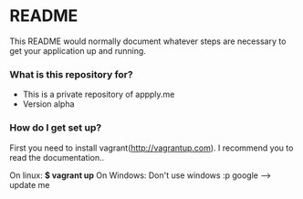 # README #

This README would normally document whatever steps are necessary to get your application up and running.

### What is this repository for? ###

* This is a private repository of appply.me 
* Version alpha


### How do I get set up? ###

First you need to install vagrant(http://vagrantup.com). I recommend you to read the documentation..

On linux:
**$ vagrant up**
On Windows:
Don't use windows :p google --> update me 


